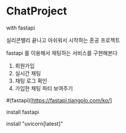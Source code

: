 # ChatProject
with fastapi

실리콘밸리 끝나고 아쉬워서 시작하는 혼공 프로젝트

fastapi 를 이용해서 채팅하는 서비스를 구현해본다
1. 회원가입
2. 실시간 채팅
3. 채팅 로그 확인
4. 가입한 채팅 파티 보여주기


#(fastapi)[https://fastapi.tiangolo.com/ko/]

install fastapi

install "uvicorn[latest]"
